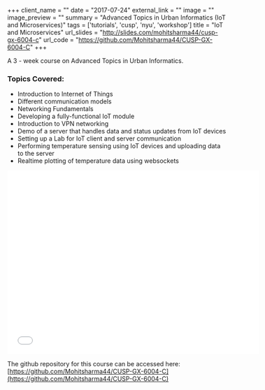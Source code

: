 +++
client_name = ""
date = "2017-07-24"
external_link = ""
image = ""
image_preview = ""
summary = "Advanced Topics in Urban Informatics (IoT and Microservices)"
tags = ['tutorials', 'cusp', 'nyu', 'workshop']
title = "IoT and Microservices"
url_slides = "http://slides.com/mohitsharma44/cusp-gx-6004-c"
url_code = "https://github.com/Mohitsharma44/CUSP-GX-6004-C"
+++

A 3 - week course on Advanced Topics in Urban Informatics.

### Topics Covered:
- Introduction to Internet of Things
- Different communication models
- Networking Fundamentals
- Developing a fully-functional IoT module
- Introduction to VPN networking
- Demo of a server that handles data and status updates from IoT devices
- Setting up a Lab for IoT client and server communication
- Performing temperature sensing using IoT devices and uploading data to the server
- Realtime plotting of temperature data using websockets

<iframe src="//slides.com/mohitsharma44/cusp-gx-6004-c/embed" width="576" height="420" scrolling="no" frameborder="0" webkitallowfullscreen mozallowfullscreen allowfullscreen></iframe>

<br/>

The github repository for this course can be accessed here:<br/>
[https://github.com/Mohitsharma44/CUSP-GX-6004-C](https://github.com/Mohitsharma44/CUSP-GX-6004-C)


